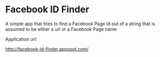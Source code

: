 Facebook ID Finder
=======================

A simple app that tries to find a Facebook Page Id out of a string that is assumed to be either a url or a Facebook Page name



Application url:

http://facebook-id-finder.appspot.com/